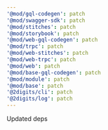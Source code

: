 ```yaml
---
'@mod/gql-codegen': patch
'@mod/swagger-sdk': patch
'@mod/stitches': patch
'@mod/storybook': patch
'@mod/web-gql-codegen': patch
'@mod/trpc': patch
'@mod/web-stitches': patch
'@mod/web-trpc': patch
'@mod/web': patch
'@mod/base-gql-codegen': patch
'@mod/module': patch
'@mod/base': patch
'@2digits/cli': patch
'@2digits/log': patch
---
```


Updated deps
